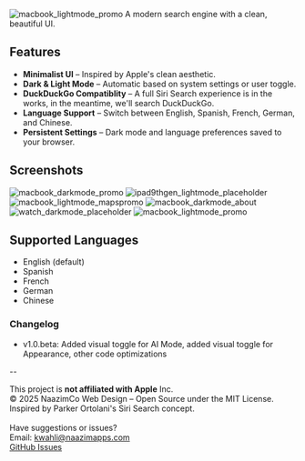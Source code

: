 
![macbook_lightmode_promo](https://github.com/user-attachments/assets/d1cf12ff-0bf8-428c-90c9-784f568583bb)
A modern search engine with a clean, beautiful UI.

## Features

- **Minimalist UI** – Inspired by Apple's clean aesthetic.
- **Dark & Light Mode** – Automatic based on system settings or user toggle.
- **DuckDuckGo Compatiblity** – A full Siri Search experience is in the works, in the meantime, we'll search DuckDuckGo.
- **Language Support** – Switch between English, Spanish, French, German, and Chinese.
- **Persistent Settings** – Dark mode and language preferences saved to your browser.

## Screenshots
![macbook_darkmode_promo](https://github.com/user-attachments/assets/b9a4921e-dcdf-4588-b42b-bdf7d68edf0e)
![ipad9thgen_lightmode_placeholder](https://github.com/user-attachments/assets/377ecf2c-5b7a-43dd-b273-ce2ce4fa4a01)
![macbook_lightmode_mapspromo](https://github.com/user-attachments/assets/c43c9e61-5847-408c-bf84-3c2e8ed5b955)
![macbook_darkmode_about](https://github.com/user-attachments/assets/bb8db70a-9bf9-411a-b178-8325125b11da)
![watch_darkmode_placeholder](https://github.com/user-attachments/assets/c81d4e63-fa78-4242-a365-3f664bc31671)
![macbook_lightmode_promo](https://github.com/user-attachments/assets/7eb24d7b-9853-489c-a70d-18219d13bcea)

## Supported Languages

- English (default)
- Spanish
- French
- German
- Chinese

### Changelog
- v1.0.beta: Added visual toggle for AI Mode, added visual toggle for Appearance, other code optimizations



--

This project is **not affiliated with Apple** Inc. </br>
© 2025 NaazimCo Web Design – Open Source under the MIT License. </br>
Inspired by Parker Ortolani's Siri Search concept. </br>
 </br>
Have suggestions or issues? </br>
Email: [kwahli@naazimapps.com](mailto:kwahli@naazimapps.com) </br>
[GitHub Issues](https://github.com/naazimco/SiriSearch/issues)
